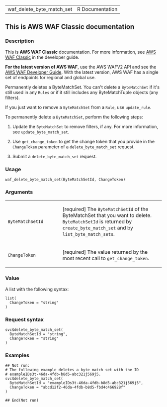 <table style="width: 100%;">
<tbody>
<tr class="odd">
<td>waf_delete_byte_match_set</td>
<td style="text-align: right;">R Documentation</td>
</tr>
</tbody>
</table>

## This is AWS WAF Classic documentation

### Description

This is **AWS WAF Classic** documentation. For more information, see
[AWS WAF
Classic](https://docs.aws.amazon.com/waf/latest/developerguide/classic-waf-chapter.html)
in the developer guide.

**For the latest version of AWS WAF**, use the AWS WAFV2 API and see the
[AWS WAF Developer
Guide](https://docs.aws.amazon.com/waf/latest/developerguide/waf-chapter.html).
With the latest version, AWS WAF has a single set of endpoints for
regional and global use.

Permanently deletes a ByteMatchSet. You can't delete a `ByteMatchSet` if
it's still used in any `Rules` or if it still includes any
ByteMatchTuple objects (any filters).

If you just want to remove a `ByteMatchSet` from a `Rule`, use
`update_rule`.

To permanently delete a `ByteMatchSet`, perform the following steps:

1.  Update the `ByteMatchSet` to remove filters, if any. For more
    information, see `update_byte_match_set`.

2.  Use `get_change_token` to get the change token that you provide in
    the `ChangeToken` parameter of a `delete_byte_match_set` request.

3.  Submit a `delete_byte_match_set` request.

### Usage

    waf_delete_byte_match_set(ByteMatchSetId, ChangeToken)

### Arguments

<table>
<colgroup>
<col style="width: 35%" />
<col style="width: 65%" />
</colgroup>
<tbody>
<tr class="odd">
<td><code
id="waf_delete_byte_match_set_:_ByteMatchSetId">ByteMatchSetId</code></td>
<td><p>[required] The <code>ByteMatchSetId</code> of the ByteMatchSet
that you want to delete. <code>ByteMatchSetId</code> is returned by
<code>create_byte_match_set</code> and by
<code>list_byte_match_sets</code>.</p></td>
</tr>
<tr class="even">
<td><code
id="waf_delete_byte_match_set_:_ChangeToken">ChangeToken</code></td>
<td><p>[required] The value returned by the most recent call to
<code>get_change_token</code>.</p></td>
</tr>
</tbody>
</table>

### Value

A list with the following syntax:

    list(
      ChangeToken = "string"
    )

### Request syntax

    svc$delete_byte_match_set(
      ByteMatchSetId = "string",
      ChangeToken = "string"
    )

### Examples

    ## Not run: 
    # The following example deletes a byte match set with the ID
    # exampleIDs3t-46da-4fdb-b8d5-abc321j569j5.
    svc$delete_byte_match_set(
      ByteMatchSetId = "exampleIDs3t-46da-4fdb-b8d5-abc321j569j5",
      ChangeToken = "abcd12f2-46da-4fdb-b8d5-fbd4c466928f"
    )

    ## End(Not run)

